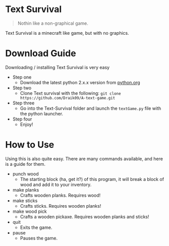 # Text Survival
> Nothin like a non-graphical game.

Text Survival is a minecraft like game, but with no graphics.

# Download Guide

Downloading / installing Text Survival is very easy

* Step one
  * Download the latest python 2.x.x version from [python.org](https://www.python.org/downloads/)
* Step two
  * Clone Text survival with the following:
  `git clone https://github.com/Draik09/A-text-game.git`
* Step three
  * Go into the Text-Survival folder and launch the `textGame.py` file with the python launcher.
* Step four
  * Enjoy!
  
# How to Use

Using this is also quite easy. There are many commands available, and here is a guide for them.

* punch wood
  * The starting block (ha, get it?) of this program, it will break a block of wood and add it to your inventory.
* make planks
  * Crafts wooden planks. Requires wood!
* make sticks
  * Crafts sticks. Requires wooden planks!
* make wood pick
  * Crafts a wooden pickaxe. Requires wooden planks and sticks!
* quit
  * Exits the game.
* pause
  * Pauses the game.
